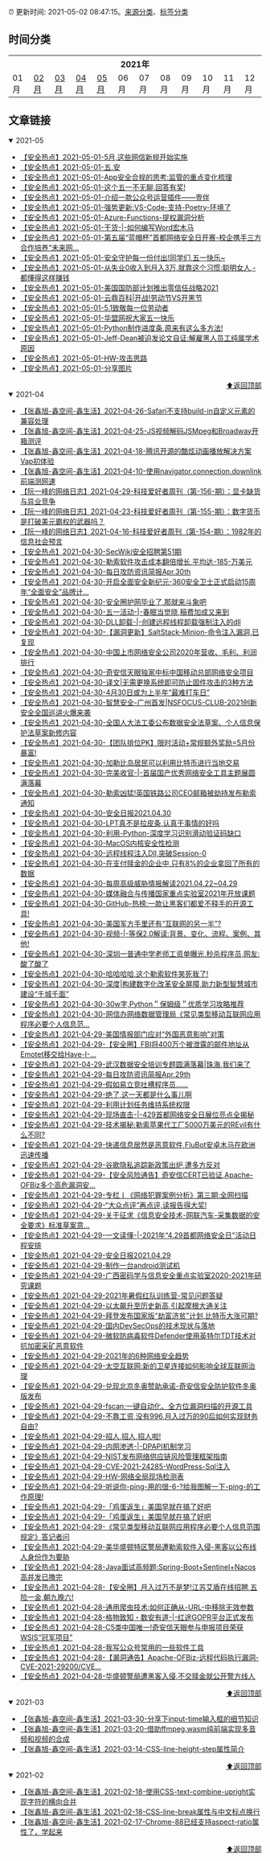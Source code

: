 :alarm_clock: 更新时间: 2021-05-02 08:47:15。[来源分类](./README.md)、[标签分类](./TAGS.md)

## 时间分类

<table>

<tr>
<th colspan="12">2021年</th>
</tr>
<tr>
<td>01月</td>
<td><a href="#2021-02">02月</a></td>
<td><a href="#2021-03">03月</a></td>
<td><a href="#2021-04">04月</a></td>
<td><a href="#2021-05">05月</a></td>
<td>06月</td>
<td>07月</td>
<td>08月</td>
<td>09月</td>
<td>10月</td>
<td>11月</td>
<td>12月</td>
</tr>

</table>

## 文章链接

<details open>
<summary id="2021-05">
 2021-05
</summary>


- [【安全热点】2021-05-01-5月,这些网信新规开始实施](https://sec.thief.one/article_content?a_id=48ab77d58d0455e72186be02a7ac16d5) 
- [【安全热点】2021-05-01-五.安](https://sec.thief.one/article_content?a_id=ec06fc2b713c76f2005f743afced3827) 
- [【安全热点】2021-05-01-App安全合规的思考:监管的重点变化梳理](https://sec.thief.one/article_content?a_id=9365d75052bdaa811fb51bd2ab94af94) 
- [【安全热点】2021-05-01-这个五一不无聊,回答有奖!](https://sec.thief.one/article_content?a_id=57b358b532f09e94fcf20ad28f6ca2a3) 
- [【安全热点】2021-05-01-介绍一款公众号运营插件——壹伴](https://sec.thief.one/article_content?a_id=a41cda43b5118d7fd859354314b3a903) 
- [【安全热点】2021-05-01-强势更新:VS-Code-支持-Poetry-环境了](https://sec.thief.one/article_content?a_id=2a91e80753ef570dc8f34cca6209c16e) 
- [【安全热点】2021-05-01-Azure-Functions-提权漏洞分析](https://sec.thief.one/article_content?a_id=274b084b001aeef87a23766110a4880a) 
- [【安全热点】2021-05-01-干货-|-如何编写Word宏木马](https://sec.thief.one/article_content?a_id=dedb487143b1ac39a36d7b430957b1f8) 
- [【安全热点】2021-05-01-第五届“蓝帽杯”首都网络安全日开赛-校企携手三方合作培养“未来网...](https://sec.thief.one/article_content?a_id=3ab4a473be984215bffc109e372cff85) 
- [【安全热点】2021-05-01-安全守护每一份付出!同学们,五一快乐~](https://sec.thief.one/article_content?a_id=780962e881151589e732741f0393fbad) 
- [【安全热点】2021-05-01-从失业0收入到月入3万,就靠这个习惯:聪明女人,-都懂得这样赚钱](https://sec.thief.one/article_content?a_id=54207afa9e2ccf0c432cdf8e11d1d794) 
- [【安全热点】2021-05-01-美国国防部计划推出零信任战略2021](https://sec.thief.one/article_content?a_id=21dff5bbf82c332166ab0fd93512a443) 
- [【安全热点】2021-05-01-云鼎百科|开战!劳动节VS开黑节](https://sec.thief.one/article_content?a_id=fb07e59f9f166f10e067eef9b8ccc7ba) 
- [【安全热点】2021-05-01-5.1致敬每一位劳动者](https://sec.thief.one/article_content?a_id=7a3c3739334a582a8a00203571b39cca) 
- [【安全热点】2021-05-01-华盟网祝大家五一快乐](https://sec.thief.one/article_content?a_id=53ae1c5b499bbafaf2e9275e4d305e4d) 
- [【安全热点】2021-05-01-Python制作进度条,原来有这么多方法!](https://sec.thief.one/article_content?a_id=c30c4340f08402c7bf5a657405ec415f) 
- [【安全热点】2021-05-01-Jeff-Dean被迫发论文自证:解雇黑人员工纯属学术原因](https://sec.thief.one/article_content?a_id=a69b6a0ccf692aa05b635881f46a596e) 
- [【安全热点】2021-05-01-HW-攻击思路](https://sec.thief.one/article_content?a_id=07dcdce608e384d02227bb9b50433ed9) 
- [【安全热点】2021-05-01-分享图片](https://sec.thief.one/article_content?a_id=733b5db53c60e72ef184c82b8de77e7a) 

<div align="right"><a href="#时间分类">⬆返回顶部</a></div>
</details>

<details open>
<summary id="2021-04">
 2021-04
</summary>


- [【张鑫旭-鑫空间-鑫生活】2021-04-26-Safari不支持build-in自定义元素的兼容处理](https://www.zhangxinxu.com/wordpress/2021/04/safari-buildin-custom-element-polyfill/) 
- [【张鑫旭-鑫空间-鑫生活】2021-04-25-JS视频解码JSMpeg和Broadway开箱测评](https://www.zhangxinxu.com/wordpress/2021/04/js-video-decode-jsmpeg-broadway/) 
- [【张鑫旭-鑫空间-鑫生活】2021-04-18-腾讯开源的酷炫动画播放解决方案Vap初体验](https://www.zhangxinxu.com/wordpress/2021/04/tencent-vap-%e8%a7%86%e9%a2%91%e5%8a%a8%e7%94%bb/) 
- [【张鑫旭-鑫空间-鑫生活】2021-04-10-使用navigator.connection.downlink前端测网速](https://www.zhangxinxu.com/wordpress/2021/04/navigator-connection-downlink/) 
- [【阮一峰的网络日志】2021-04-29-科技爱好者周刊（第-156-期）：显卡缺货与异业竞争](http://www.ruanyifeng.com/blog/2021/04/weekly-issue-156.html) 
- [【阮一峰的网络日志】2021-04-23-科技爱好者周刊（第-155-期）：数字货币是打破美元霸权的武器吗？](http://www.ruanyifeng.com/blog/2021/04/weekly-issue-155.html) 
- [【阮一峰的网络日志】2021-04-16-科技爱好者周刊（第-154-期）：1982年的信息社会预言](http://www.ruanyifeng.com/blog/2021/04/weekly-issue-154.html) 
- [【安全热点】2021-04-30-SecWiki安全招聘第51期](https://sec.thief.one/article_content?a_id=167d5b3d882ce60bb7dfa9cd3c063b52) 
- [【安全热点】2021-04-30-勒索软件攻击成本翻倍增长,平均达-185-万美元](https://sec.thief.one/article_content?a_id=cc0fe202171af319bf03a272912a145a) 
- [【安全热点】2021-04-30-每日攻防资讯简报Apr.30th](https://sec.thief.one/article_content?a_id=0b089695081bfa2d2c5d1faadec09019) 
- [【安全热点】2021-04-30-开启全面安全新纪元-360安全卫士正式启动15周年“全面安全”品牌计...](https://sec.thief.one/article_content?a_id=6425da2a150250b8b9ed44c2523bd959) 
- [【安全热点】2021-04-30-安全圈护网毕业了,那就来斗象吧](https://sec.thief.one/article_content?a_id=a15ba546594fe095c72ca1152ba3b12d) 
- [【安全热点】2021-04-30-五一活动-|-春眠当觉晓,稿费加成又来到](https://sec.thief.one/article_content?a_id=042fa7cb961277b894aef448e3353c77) 
- [【安全热点】2021-04-30-DLL卸载-|-创建远程线程卸载强制注入的dll](https://sec.thief.one/article_content?a_id=ec7a3a81054945832201ec355c7f7621) 
- [【安全热点】2021-04-30-【漏洞更新】SaltStack-Minion-命令注入漏洞,已复现](https://sec.thief.one/article_content?a_id=8c32e0548eae4af4158e2de0a254a84e) 
- [【安全热点】2021-04-30-中国上市网络安全公司2020年营收、毛利、利润排行](https://sec.thief.one/article_content?a_id=8dd597a95cb298b417653f884d3b17f6) 
- [【安全热点】2021-04-30-奇安信天眼独家中标中国移动总部网络安全项目](https://sec.thief.one/article_content?a_id=a952995b01c57623afcc54bfe66b25c5) 
- [【安全热点】2021-04-30-译文|无需更换系统即可防止固件攻击的3种方法](https://sec.thief.one/article_content?a_id=23751ace3bda9bfba94dece6d6b8ecaa) 
- [【安全热点】2021-04-30-4月30日或为上半年“最难打车日”](https://sec.thief.one/article_content?a_id=ad093295014e4e753e9dc95959e79e78) 
- [【安全热点】2021-04-30-智慧安全-广州首发|NSFOCUS-CLUB-2021创新安全全国巡讲火爆来袭](https://sec.thief.one/article_content?a_id=c7536dfeb9d310cfb920d4224714194e) 
- [【安全热点】2021-04-30-全国人大法工委公布数据安全法草案、个人信息保护法草案新修内容](https://sec.thief.one/article_content?a_id=fe67852dbd352b19be2be36928a1a4b2) 
- [【安全热点】2021-04-30-【团队排位PK】限时活动+常规额外奖励=5月份暴富!](https://sec.thief.one/article_content?a_id=8ef6cc1ff769265520cd16396924f2f0) 
- [【安全热点】2021-04-30-加勒比岛居民可以利用比特币进行当地交易](https://sec.thief.one/article_content?a_id=4eb3389fe9a8056bbed6d37b2c0cd7e9) 
- [【安全热点】2021-04-30-完美收官-|-首届国产优秀网络安全工具主题展圆满落幕](https://sec.thief.one/article_content?a_id=a44ac0f27c8bc33fb3dde43adbde19d0) 
- [【安全热点】2021-04-30-勒索凶猛!英国铁路公司CEO邮箱被劫持发布勒索通知](https://sec.thief.one/article_content?a_id=dcfeab2596db65f9e76f2397c29567e7) 
- [【安全热点】2021-04-30-安全日报2021.04.30](https://sec.thief.one/article_content?a_id=17283c01078c81d6742c7194d507236b) 
- [【安全热点】2021-04-30-LPT真不是拉皮条,认真干事情的好吗](https://sec.thief.one/article_content?a_id=cd2deb492d5c1572889571b9ed3345e0) 
- [【安全热点】2021-04-30-利用-Python-深度学习识别滑动验证码缺口](https://sec.thief.one/article_content?a_id=7ecf87802dbef39c3c03ffa42419243f) 
- [【安全热点】2021-04-30-MacOS内核安全性检测](https://sec.thief.one/article_content?a_id=f585fe2901efd76d3d23899b5654dca7) 
- [【安全热点】2021-04-30-远程线程注入Dll,突破Session-0](https://sec.thief.one/article_content?a_id=6268d0af8c169bd552f908a929563113) 
- [【安全热点】2021-04-30-在支付赎金的企业中,只有8%的企业拿回了所有的数据](https://sec.thief.one/article_content?a_id=7186a8fe0fc3e847b23ea126c72a20e2) 
- [【安全热点】2021-04-30-每周高级威胁情报解读2021.04.22~04.29](https://sec.thief.one/article_content?a_id=5b6a7a7033fda29689ae40ba1515aa56) 
- [【安全热点】2021-04-30-媒体融合与传播国家重点实验室2021年开放课题](https://sec.thief.one/article_content?a_id=38c8a56cc2b299f219696f3390521801) 
- [【安全热点】2021-04-30-GitHub-热榜:一款让黑客们都爱不释手的开源工具!](https://sec.thief.one/article_content?a_id=fb7568c8c686ef3ab7eeb0b40b97b437) 
- [【安全热点】2021-04-30-美国军方手里还有“互联网的另一半”?](https://sec.thief.one/article_content?a_id=1b12699b5a2685f1423b8b851dea399c) 
- [【安全热点】2021-04-30-视频-|-等保2.0解读:背景、变化、流程、案例、其他!](https://sec.thief.one/article_content?a_id=1c28a4f0461771bb91816681844c68da) 
- [【安全热点】2021-04-30-深圳一普通中学老师工资单曝光,秒杀程序员,网友:酸了酸了](https://sec.thief.one/article_content?a_id=66907ae49a3851f1aaf141ec99649b4f) 
- [【安全热点】2021-04-30-哈哈哈哈,这个勒索软件笑死我了!](https://sec.thief.one/article_content?a_id=d5e114a8466bbb29fece3d83b54c12dd) 
- [【安全热点】2021-04-30-深度|构建数字化改革安全屏障,助力新型智慧城市建设“千城千面”](https://sec.thief.one/article_content?a_id=2fc12806697c8f873fd57b66ff84603a) 
- [【安全热点】2021-04-30-30w字,Python＂保姆级＂优质学习攻略推荐](https://sec.thief.one/article_content?a_id=1d96c71f0a3ab35cee38297c6c557de6) 
- [【安全热点】2021-04-30-网信办网络数据管理局《常见类型移动互联网应用程序必要个人信息范...](https://sec.thief.one/article_content?a_id=01a0bc349ff0f7d10618316077313a6c) 
- [【安全热点】2021-04-29-美国情报部门应对“外国恶意影响”对策](https://sec.thief.one/article_content?a_id=f72784b35c860e36f11de5ab41e4739f) 
- [【安全热点】2021-04-29-【安全圈】FBI将400万个被泄露的邮件地址从Emotet移交给Have-I-...](https://sec.thief.one/article_content?a_id=c96479ae3bde8fcb3352539e62ad34c9) 
- [【安全热点】2021-04-29-武汉数据安全培训专题圆满落幕|珠海,我们来了](https://sec.thief.one/article_content?a_id=680091f83295516199c0819a6dd6b1f5) 
- [【安全热点】2021-04-29-每日攻防资讯简报Apr.29th](https://sec.thief.one/article_content?a_id=392934db219c5826d56abfce7e30acb9) 
- [【安全热点】2021-04-29-假如易立竞吐槽程序员……](https://sec.thief.one/article_content?a_id=31f0c053e91c6750e50d483928a63aa2) 
- [【安全热点】2021-04-29-绝了,这一天都是什么事儿啊](https://sec.thief.one/article_content?a_id=02aa987d1d98c49b7a9eeb682ef8433f) 
- [【安全热点】2021-04-29-利用计划任务维持系统权限](https://sec.thief.one/article_content?a_id=1bcaeacd181891f71099ccb2dca2089f) 
- [【安全热点】2021-04-29-现场直击-|-429首都网络安全日展位亮点全揭秘](https://sec.thief.one/article_content?a_id=3e09f29ef63faddb7ff459503936da99) 
- [【安全热点】2021-04-29-技术揭秘:勒索苹果代工厂5000万美元的REvil有什么不同?](https://sec.thief.one/article_content?a_id=2aa8b32e769d1cd16af90688791937c2) 
- [【安全热点】2021-04-29-快递信息居然是恶意软件,FluBot安卓木马在欧洲迅速传播](https://sec.thief.one/article_content?a_id=c0e14ce91f1ce01a0bd4fa02c5c8f172) 
- [【安全热点】2021-04-29-谷歌隐私追踪新政策出炉,遭多方反对](https://sec.thief.one/article_content?a_id=4b75a1ef11f09c878ceb8cd9a236d9b0) 
- [【安全热点】2021-04-29-【安全风险通告】奇安信CERT已验证,Apache-OFBiz多个高危漏洞安...](https://sec.thief.one/article_content?a_id=4b0c22f48e82366bfff32670a1dfee06) 
- [【安全热点】2021-04-29-专栏丨《网络犯罪案例分析》第三期:全网扫描](https://sec.thief.one/article_content?a_id=75da3c07d0f0a13d960c5c0fc0b92ffa) 
- [【安全热点】2021-04-29-“大众点评”再点评,读报告得大奖!](https://sec.thief.one/article_content?a_id=60fef2a9b8aa45279d43e16d20f5e5ea) 
- [【安全热点】2021-04-29-关于征求《信息安全技术-网联汽车-采集数据的安全要求》标准草案意...](https://sec.thief.one/article_content?a_id=acf04c9b69209c8adb485c30edcdc126) 
- [【安全热点】2021-04-29-一文读懂-|-2021年“4.29首都网络安全日”活动日程安排](https://sec.thief.one/article_content?a_id=19bcf3ac3beb7043cb65b94629ed4496) 
- [【安全热点】2021-04-29-安全日报2021.04.29](https://sec.thief.one/article_content?a_id=3d5bbc8b914c8752e9b57041dc5b3466) 
- [【安全热点】2021-04-29-制作一台android测试机](https://sec.thief.one/article_content?a_id=a01eff58647f9845193e5d189778b185) 
- [【安全热点】2021-04-29-广西密码学与信息安全重点实验室2020-2021年研究课题](https://sec.thief.one/article_content?a_id=69058f3ffc44700dd2d22a748a7f00b0) 
- [【安全热点】2021-04-29-2021年暑假红队训练营-常见问题答疑](https://sec.thief.one/article_content?a_id=1e8dee8ae9702e432dac80b41a400fee) 
- [【安全热点】2021-04-29-以太飙升至历史新高,引起摩根大通关注](https://sec.thief.one/article_content?a_id=82eafe29feb77f98dcb017aa43e2b9bc) 
- [【安全热点】2021-04-29-拜登发布国家版“劫富济贫”计划,比特币大涨可期?](https://sec.thief.one/article_content?a_id=7ee1fcb35c79404497a5bb63fff6b723) 
- [【安全热点】2021-04-29-国内DevSecOps的技术现状与落地](https://sec.thief.one/article_content?a_id=e6ee15f3fd98b5bd08deeada1aba3164) 
- [【安全热点】2021-04-29-微软防病毒软件Defender使用英特尔TDT技术对抗加密采矿恶意软件](https://sec.thief.one/article_content?a_id=ea78772566a8cbaee21dd8e1fdec722d) 
- [【安全热点】2021-04-29-2021年的6种网络安全趋势](https://sec.thief.one/article_content?a_id=d89f76eb5ee33156b790b018cc5c9d8c) 
- [【安全热点】2021-04-29-太空互联网:新的卫星连接如何影响全球互联网治理](https://sec.thief.one/article_content?a_id=84d78f49b16dab4bdcca239ff6c62b64) 
- [【安全热点】2021-04-29-兑现北京冬奥赞助承诺-奇安信安全防护软件冬奥版发布](https://sec.thief.one/article_content?a_id=15fe8f36c420bb3886cf71bce3d97798) 
- [【安全热点】2021-04-29-fscan:一键自动化、全方位漏洞扫描的开源工具](https://sec.thief.one/article_content?a_id=2eb56cb33b150ceb742247e85aee4c8d) 
- [【安全热点】2021-04-29-不靠工资,没有996,月入过万的90后如何实现财务自由?](https://sec.thief.one/article_content?a_id=5584f8085ca8822565dc7dc152f85b23) 
- [【安全热点】2021-04-29-招人,招人,招人啦!](https://sec.thief.one/article_content?a_id=66cc9a2ca13bfa3ef242d7e673a91f84) 
- [【安全热点】2021-04-29-内网渗透-|-DPAPI机制学习](https://sec.thief.one/article_content?a_id=be2ac85e8ab14f3c8e8f57abb0c1a0a2) 
- [【安全热点】2021-04-29-NIST发布网络供应链风险管理框架指南](https://sec.thief.one/article_content?a_id=27da7ea920ea94356728e6cd789d5d36) 
- [【安全热点】2021-04-29-CVE​​-2021-24285-WordPress-Sql注入](https://sec.thief.one/article_content?a_id=45a8a9e22482e61bdc3bd2f4b20547b4) 
- [【安全热点】2021-04-29-HW-网络全局现场检测表](https://sec.thief.one/article_content?a_id=0bf1d7dc92b2ff7d1321d061e952f63b) 
- [【安全热点】2021-04-29-听说你-ping-用的很-6-?给我图解一下-ping-的工作原理!](https://sec.thief.one/article_content?a_id=46b3c93aa92f4240615dfc40ce744898) 
- [【安全热点】2021-04-29-「鸡蛋返生」美国早就在搞了好吧](https://sec.thief.one/article_content?a_id=4e923d7d00a65e8612eb8102a5a57b4e) 
- [【安全热点】2021-04-29-「鸡蛋返生」美国早就在搞了好吧](https://sec.thief.one/article_content?a_id=9d783e25572a936944628f6d438a7625) 
- [【安全热点】2021-04-29-《常见类型移动互联网应用程序必要个人信息范围规定》答记者问](https://sec.thief.one/article_content?a_id=3a0eedc9778c4c0460fa750811522313) 
- [【安全热点】2021-04-29-美华盛顿特区警局遭勒索软件入侵-黑客以公布线人身份作为要胁](https://sec.thief.one/article_content?a_id=262b4d276d44712474579850b952201c) 
- [【安全热点】2021-04-28-Java面试高频题:Spring-Boot+Sentinel+Nacos高并发已撸完](https://sec.thief.one/article_content?a_id=18af4a89d9ea87bc517c469d84942b0e) 
- [【安全热点】2021-04-28-【安全圈】月入过万不是梦!江苏艾盾在线招聘,五险一金,朝九晚六!](https://sec.thief.one/article_content?a_id=ec8b86bee3e7c217ad50a35ebf6f6ae5) 
- [【安全热点】2021-04-28-通用爬虫技术:如何正确从-URL-中移除无效参数](https://sec.thief.one/article_content?a_id=2ffc84821eb0e44202657503fedf9d56) 
- [【安全热点】2021-04-28-格物致知・数安有道-|-红途GOPR平台正式发布](https://sec.thief.one/article_content?a_id=b7e2d32fdb1c21f4fbf33cd4f1e755c7) 
- [【安全热点】2021-04-28-C5类中国唯一!奇安信天眼参与申报项目荣获WSIS“冠军项目”](https://sec.thief.one/article_content?a_id=b1d917ec5a6f443b8f6e2b45e33dc815) 
- [【安全热点】2021-04-28-我写公众号常用的一些软件工具](https://sec.thief.one/article_content?a_id=ceaa163ec9aaa8d3859fc9e563137a17) 
- [【安全热点】2021-04-28-【漏洞通告】Apache-OFBiz-远程代码执行漏洞-CVE-2021-29200/CVE...](https://sec.thief.one/article_content?a_id=be4b6752549108dbb104c48a1ab7357c) 
- [【安全热点】2021-04-28-华盛顿警局遭黑客入侵,不交赎金就公开警方线人](https://sec.thief.one/article_content?a_id=8e88162c6950e48bab20086fc111dbeb) 

<div align="right"><a href="#时间分类">⬆返回顶部</a></div>
</details>

<details open>
<summary id="2021-03">
 2021-03
</summary>


- [【张鑫旭-鑫空间-鑫生活】2021-03-30-分享下input-time输入框的细节知识](https://www.zhangxinxu.com/wordpress/2021/03/input-time/) 
- [【张鑫旭-鑫空间-鑫生活】2021-03-20-借助ffmpeg.wasm纯前端实现多音频和视频的合成](https://www.zhangxinxu.com/wordpress/2021/03/ffmpeg-wasm-audio-video-merge/) 
- [【张鑫旭-鑫空间-鑫生活】2021-03-14-CSS-line-height-step属性简介](https://www.zhangxinxu.com/wordpress/2021/03/css-line-height-step/) 

<div align="right"><a href="#时间分类">⬆返回顶部</a></div>
</details>

<details open>
<summary id="2021-02">
 2021-02
</summary>


- [【张鑫旭-鑫空间-鑫生活】2021-02-18-使用CSS-text-combine-upright实现字符的横向合并](https://www.zhangxinxu.com/wordpress/2021/02/css-text-combine-upright/) 
- [【张鑫旭-鑫空间-鑫生活】2021-02-18-CSS-line-break属性与中文标点换行](https://www.zhangxinxu.com/wordpress/2021/02/css-line-break/) 
- [【张鑫旭-鑫空间-鑫生活】2021-02-17-Chrome-88已经支持aspect-ratio属性了，学起来](https://www.zhangxinxu.com/wordpress/2021/02/css-aspect-ratio/) 

<div align="right"><a href="#时间分类">⬆返回顶部</a></div>
</details>

